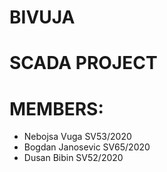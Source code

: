 # BIVUJA
# SCADA PROJECT

# MEMBERS:
- Nebojsa Vuga SV53/2020
- Bogdan Janosevic SV65/2020
- Dusan Bibin SV52/2020
